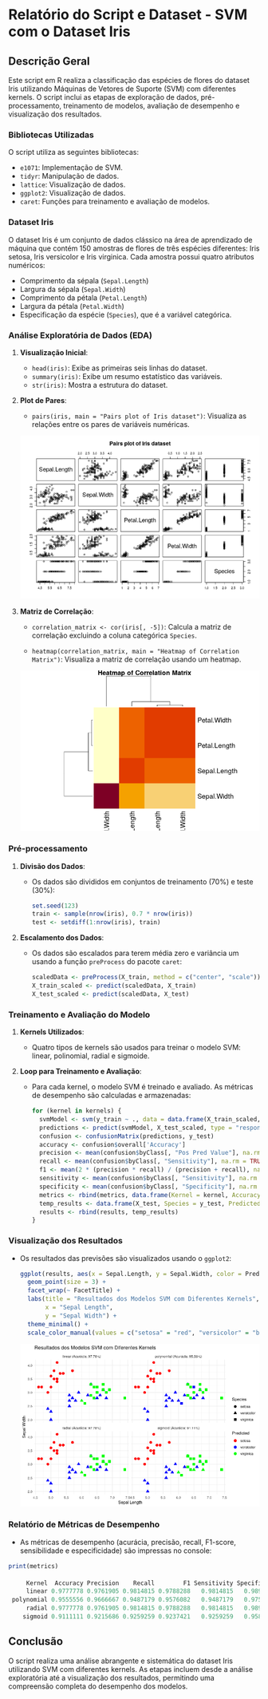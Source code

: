 # Relatório do Script e Dataset - SVM com o Dataset Iris

## Descrição Geral

Este script em R realiza a classificação das espécies de flores do dataset Iris utilizando Máquinas de Vetores de Suporte (SVM) com diferentes kernels. O script inclui as etapas de exploração de dados, pré-processamento, treinamento de modelos, avaliação de desempenho e visualização dos resultados.

### Bibliotecas Utilizadas
O script utiliza as seguintes bibliotecas:
- `e1071`: Implementação de SVM.
- `tidyr`: Manipulação de dados.
- `lattice`: Visualização de dados.
- `ggplot2`: Visualização de dados.
- `caret`: Funções para treinamento e avaliação de modelos.

### Dataset Iris
O dataset Iris é um conjunto de dados clássico na área de aprendizado de máquina que contém 150 amostras de flores de três espécies diferentes: Iris setosa, Iris versicolor e Iris virginica. Cada amostra possui quatro atributos numéricos:
- Comprimento da sépala (`Sepal.Length`)
- Largura da sépala (`Sepal.Width`)
- Comprimento da pétala (`Petal.Length`)
- Largura da pétala (`Petal.Width`)
- Especificação da espécie (`Species`), que é a variável categórica.

### Análise Exploratória de Dados (EDA)
1. **Visualização Inicial**:
   - `head(iris)`: Exibe as primeiras seis linhas do dataset.
   - `summary(iris)`: Exibe um resumo estatístico das variáveis.
   - `str(iris)`: Mostra a estrutura do dataset.

2. **Plot de Pares**:
   - `pairs(iris, main = "Pairs plot of Iris dataset")`: Visualiza as relações entre os pares de variáveis numéricas.

   ![image](/plots/iris_pairs_plot.png)

3. **Matriz de Correlação**:
   - `correlation_matrix <- cor(iris[, -5])`: Calcula a matriz de correlação excluindo a coluna categórica `Species`.
   
   - `heatmap(correlation_matrix, main = "Heatmap of Correlation Matrix")`: Visualiza a matriz de correlação usando um heatmap.

   ![image](/plots/iris_matrix_corr.png)

### Pré-processamento
1. **Divisão dos Dados**:
   - Os dados são divididos em conjuntos de treinamento (70%) e teste (30%):
     ```r
     set.seed(123)
     train <- sample(nrow(iris), 0.7 * nrow(iris))
     test <- setdiff(1:nrow(iris), train)
     ```

2. **Escalamento dos Dados**:
   - Os dados são escalados para terem média zero e variância um usando a função `preProcess` do pacote `caret`:
     ```r
     scaledData <- preProcess(X_train, method = c("center", "scale"))
     X_train_scaled <- predict(scaledData, X_train)
     X_test_scaled <- predict(scaledData, X_test)
     ```

### Treinamento e Avaliação do Modelo
1. **Kernels Utilizados**:
   - Quatro tipos de kernels são usados para treinar o modelo SVM: linear, polinomial, radial e sigmoide.

2. **Loop para Treinamento e Avaliação**:
   - Para cada kernel, o modelo SVM é treinado e avaliado. As métricas de desempenho são calculadas e armazenadas:
     ```r
     for (kernel in kernels) {
       svmModel <- svm(y_train ~ ., data = data.frame(X_train_scaled, y_train), kernel = kernel)
       predictions <- predict(svmModel, X_test_scaled, type = "response")
       confusion <- confusionMatrix(predictions, y_test)
       accuracy <- confusion$overall['Accuracy']
       precision <- mean(confusion$byClass[, "Pos Pred Value"], na.rm = TRUE)
       recall <- mean(confusion$byClass[, "Sensitivity"], na.rm = TRUE)
       f1 <- mean(2 * (precision * recall) / (precision + recall), na.rm = TRUE)
       sensitivity <- mean(confusion$byClass[, "Sensitivity"], na.rm = TRUE)
       specificity <- mean(confusion$byClass[, "Specificity"], na.rm = TRUE)
       metrics <- rbind(metrics, data.frame(Kernel = kernel, Accuracy = accuracy, Precision = precision, Recall = recall, F1 = f1, Sensitivity = sensitivity, Specificity = specificity))
       temp_results <- data.frame(X_test, Species = y_test, Predicted = predictions, Kernel = kernel, Accuracy = accuracy)
       results <- rbind(results, temp_results)
     }
     ```

### Visualização dos Resultados
- Os resultados das previsões são visualizados usando o `ggplot2`:
  ```r
  ggplot(results, aes(x = Sepal.Length, y = Sepal.Width, color = Predicted, shape = Species)) +
    geom_point(size = 3) +
    facet_wrap(~ FacetTitle) +
    labs(title = "Resultados dos Modelos SVM com Diferentes Kernels",
         x = "Sepal Length",
         y = "Sepal Width") +
    theme_minimal() +
    scale_color_manual(values = c("setosa" = "red", "versicolor" = "blue", "virginica" = "green"))
  ```

   ![image](/plots/iris_svm_kernels.png)


### Relatório de Métricas de Desempenho
- As métricas de desempenho (acurácia, precisão, recall, F1-score, sensibilidade e especificidade) são impressas no console:

```r
print(metrics)

     Kernel  Accuracy Precision    Recall        F1 Sensitivity Specificity
     linear 0.9777778 0.9761905 0.9814815 0.9788288   0.9814815   0.9895833
 polynomial 0.9555556 0.9666667 0.9487179 0.9576082   0.9487179   0.9753086
     radial 0.9777778 0.9761905 0.9814815 0.9788288   0.9814815   0.9895833
    sigmoid 0.9111111 0.9215686 0.9259259 0.9237421   0.9259259   0.9583333
```

## Conclusão
O script realiza uma análise abrangente e sistemática do dataset Iris utilizando SVM com diferentes kernels. As etapas incluem desde a análise exploratória até a visualização dos resultados, permitindo uma compreensão completa do desempenho dos modelos.